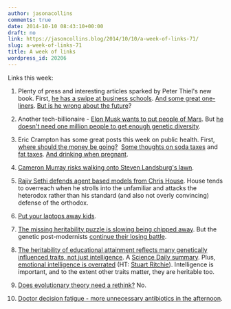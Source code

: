 ```yaml
---
author: jasonacollins
comments: true
date: 2014-10-10 08:43:10+00:00
draft: no
link: https://jasoncollins.blog/2014/10/10/a-week-of-links-71/
slug: a-week-of-links-71
title: A week of links
wordpress_id: 20206
---
```


Links this week:






	
  1. Plenty of press and interesting articles sparked by Peter Thiel's new book. First, [he has a swipe at business schools](http://www.businessweek.com/articles/2014-10-07/peter-thiel-criticizes-harvard-business-school-praises-aspergers). [And some great one-liners](https://secure.flickr.com/photos/jurvetson/15448437356). [But is he wrong about the future](http://www.bloombergview.com/articles/2014-10-08/peter-thiel-is-wrong-about-the-future)?

	
  2. Another tech-billionaire - [Elon Musk wants to put people of Mars](http://aeon.co/magazine/technology/the-elon-musk-interview-on-mars/). But [he doesn't need one million people to get enough genetic diversity](http://www.unz.com/gnxp/elon-musk-is-wrong-about-genetic-diversity/).

	
  3. Eric Crampton has some great posts this week on public health. First, [where should the money be going?](http://offsettingbehaviour.blogspot.com.au/2014/10/public-health-and-market-failures.html)  [Some thoughts on soda taxes](http://offsettingbehaviour.blogspot.com.au/2014/10/sugar-tax.html) and [fat taxes](http://offsettingbehaviour.blogspot.com.au/2014/10/bjornskov-on-fat-taxes.html). [And drinking when pregnant](http://offsettingbehaviour.blogspot.com.au/2014/10/no-safe-level.html).

	
  4. [Cameron Murray risks walking onto Steven Landsburg's lawn](http://ckmurray.blogspot.com.au/2014/10/grandpa-landsburg-rocking-chair.html).

	
  5. [Rajiv Sethi defends agent based models from Chris House](http://rajivsethi.blogspot.de/2014/08/the-agent-based-method.html). House tends to overreach when he strolls into the unfamiliar and attacks the heterodox rather than his standard (and also not overly convincing) defense of the orthodox.

	
  6. [Put your laptops away kids](https://medium.com/@cshirky/why-i-just-asked-my-students-to-put-their-laptops-away-7f5f7c50f368).

	
  7. [The missing heritability puzzle is slowing being chipped away](http://www.nature.com/ng/journal/vaop/ncurrent/full/ng.3097.html). But the genetic post-modernists [continue their losing battle](http://ecodevoevo.blogspot.ch/2014/10/the-height-of-folly-are-causes-of.html).

	
  8. [The heritability of educational attainment reflects many genetically influenced traits, not just intelligence](http://www.pnas.org/content/early/2014/10/02/1408777111.abstract). A [Science Daily summary](http://www.sciencedaily.com/releases/2014/10/141006152151.htm). Plus, [emotional intelligence is overrated](https://www.linkedin.com/pulse/article/20140930125543-69244073-emotional-intelligence-is-overrated) (HT: [Stuart Ritchie](https://twitter.com/StuartJRitchie)). Intelligence is important, and to the extent other traits matter, they are heritable too.

	
  9. [Does evolutionary theory need a rethink?](http://www.nature.com/news/does-evolutionary-theory-need-a-rethink-1.16080) No.

	
  10. [Doctor decision fatigue - more unnecessary antibiotics in the afternoon](http://www.vox.com/xpress/2014/10/8/6939623/antibiotics-afternoon-overprescribe-resistance-doctors-decision-fatigue-ego-depletion-glucose).


